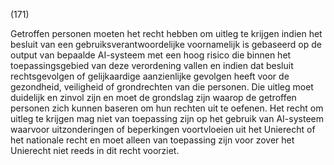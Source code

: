(171)

Getroffen personen moeten het recht hebben om uitleg te krijgen indien het besluit van een gebruiksverantwoordelijke voornamelijk is gebaseerd op de output van bepaalde AI-systeem met een hoog risico die binnen het toepassingsgebied van deze verordening vallen en indien dat besluit rechtsgevolgen of gelijkaardige aanzienlijke gevolgen heeft voor de gezondheid, veiligheid of grondrechten van die personen. Die uitleg moet duidelijk en zinvol zijn en moet de grondslag zijn waarop de getroffen personen zich kunnen baseren om hun rechten uit te oefenen. Het recht om uitleg te krijgen mag niet van toepassing zijn op het gebruik van AI-systeem waarvoor uitzonderingen of beperkingen voortvloeien uit het Unierecht of het nationale recht en moet alleen van toepassing zijn voor zover het Unierecht niet reeds in dit recht voorziet.
